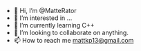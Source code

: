 - 👋 Hi, I’m @MatteRator
- 👀 I’m interested in ...
- 🌱 I’m currently learning C++
- 💞️ I’m looking to collaborate on anything.
- 📫 How to reach me mattkp13@gmail.com

<!---
MatteRator/MatteRator is a ✨ special ✨ repository because its `README.md` (this file) appears on your GitHub profile.
You can click the Preview link to take a look at your changes.
--->
